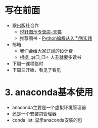 # 写在前面
- 跟出版社合作
    - [悦轩图示专营店-天猫](http://sdakjf;lksaujgi,tmall.com)
    - 推荐图书 - [Python编程从入门到实践](https:ksjdlf;jaglkj)
- 邮箱
    - 我们会给大家辽阔的设计费
    - 根据_φ(❐_❐✧ 人丑就要多读书
- 下周一课程临时
- 下周三开始，看见了看见
# 3. anaconda基本使用
- anaconda主要是一个虚拟环境管理器
- 还是一个安装包管理器
- conda list: 显示anaconda安装的包